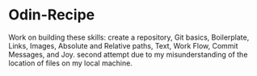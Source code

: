 # Odin-Recipe
Work on building these skills: create a repository, Git basics, Boilerplate, Links, Images, Absolute and Relative paths, Text, Work Flow, Commit Messages, and Joy.
second attempt due to my misunderstanding of the location of files on my local machine.
